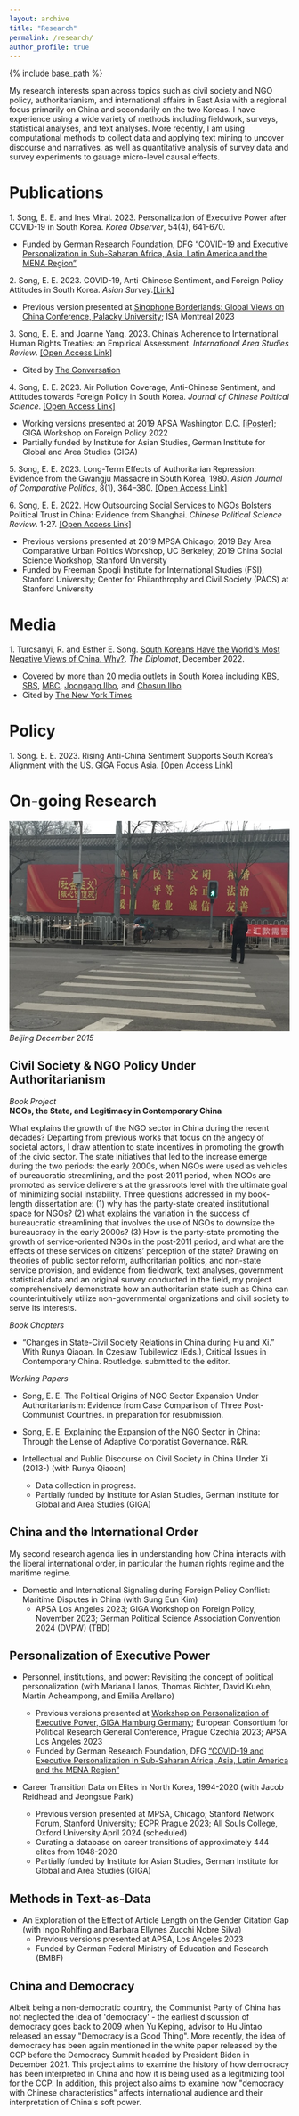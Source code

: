 ```yaml
---
layout: archive
title: "Research"
permalink: /research/
author_profile: true
---
```


{% include base_path %}

My research interests span across topics such as civil society and NGO policy, authoritarianism, and international affairs in East Asia with a regional focus primarily on China and secondarily on the two Koreas. I have experience using a wide variety of methods including fieldwork, surveys, statistical analyses, and text analyses. More recently, I am using computational methods to collect data and applying text mining to uncover discourse and narratives, as well as quantitative analysis of survey data and survey experiments to gauage micro-level causal effects.

# Publications

1\. Song, E. E. and Ines Miral. 2023. Personalization of Executive Power after COVID-19 in South Korea. *Korea Observer*, 54(4), 641-670.
  * Funded by German Research Foundation, DFG [“COVID-19 and Executive Personalization in Sub-Saharan Africa, Asia, Latin America and the MENA Region”](https://www.giga-hamburg.de/en/research-and-transfer/projects/covid-19-executive-personalization-sub-saharan-africa-asia-latin-america-mena-region) 

2\. Song, E. E. 2023. COVID-19, Anti-Chinese Sentiment, and Foreign Policy Attitudes in South Korea. *Asian Survey*.[[Link]](https://t.co/ulZlIiRwHZ)  
  * Previous version presented at [Sinophone Borderlands: Global Views on China Conference, Palacky University](https://sinofon.cz/surveys/); ISA Montreal 2023

3\. Song, E. E. and Joanne Yang. 2023. China’s Adherence to International Human Rights Treaties: an Empirical Assessment. *International Area Studies Review*. [[Open Access Link]](https://journals.sagepub.com/doi/10.1177/22338659231175830)
  * Cited by [The Conversation](https://theconversation.com/how-to-encourage-china-to-become-a-law-abiding-member-of-the-rules-based-international-order-218223)

4\. Song, E. E. 2023. Air Pollution Coverage, Anti-Chinese Sentiment, and Attitudes towards Foreign Policy in South Korea. *Journal of Chinese Political Science*. [[Open Access Link]](https://doi.org/10.1007/s11366-023-09849-z)  
   * Working versions presented at 2019 APSA Washington D.C. [[iPoster]](https://apsa2019-apsa.ipostersessions.com/default.aspx?s=DF-1D-34-3D-64-33-21-12-B0-42-57-A1-87-AC-68-E1); GIGA Workshop on Foreign Policy 2022
   * Partially funded by Institute for Asian Studies, German Institute for Global and Area Studies (GIGA)

5\. Song, E. E. 2023. Long-Term Effects of Authoritarian Repression: Evidence from the Gwangju Massacre in South Korea, 1980. *Asian Journal of Comparative Politics*, 8(1), 364–380. [[Open Access Link]](https://journals.sagepub.com/doi/epub/10.1177/20578911221147994)

6\. Song, E. E. 2022. How Outsourcing Social Services to NGOs Bolsters Political Trust in China: Evidence from Shanghai. *Chinese Political Science Review*. 1-27. [[Open Access Link]](https://link.springer.com/article/10.1007/s41111-021-00207-z)    
   * Previous versions presented at 2019 MPSA Chicago; 2019 Bay Area Comparative Urban Politics Workshop, UC Berkeley; 2019 China Social Science Workshop, Stanford University
   * Funded by Freeman Spogli Institute for International Studies (FSI), Stanford University; Center for Philanthrophy and Civil Society (PACS) at Stanford University
   
# Media

1\. Turcsanyi, R. and Esther E. Song. [South Koreans Have the World's Most Negative Views of China. Why?](https://thediplomat.com/2022/12/south-koreans-have-the-worlds-most-negative-views-of-china-why/). *The Diplomat*, December 2022.   
   * Covered by more than 20 media outlets in South Korea including [KBS](https://news.kbs.co.kr/news/view.do?ncd=6207159&ref=A), [SBS](https://news.sbs.co.kr/news/endPage.do?news_id=N1007024887&plink=ORI&cooper=NAVER), [MBC](https://imnews.imbc.com/replay/2022/nwtoday/article/6440097_35752.html), [Joongang Ilbo](https://www.joongang.co.kr/article/25129259), and [Chosun Ilbo](https://www.chosun.com/international/international_general/2022/12/28/NSJ6CQ37RNEM3JOVZWWAZDRAAI/?utm_source=naver&utm_medium=referral&utm_campaign=naver-news)
   * Cited by [The New York Times](https://www.nytimes.com/2023/04/10/opinion/south-korea-japan-china-relations.html) 

# Policy

1\. Song. E. E. 2023. Rising Anti-China Sentiment Supports South Korea’s Alignment with the US. GIGA Focus Asia. [[Open Access Link]](https://www.giga-hamburg.de/en/publications/giga-focus/rising-anti-china-sentiment-supports-south-koreas-alignment-with-the-us)    

# On-going Research
![](/images/crosswalk2.jpg)   
*Beijing December 2015*

## Civil Society & NGO Policy Under Authoritarianism

*Book Project*     
**NGOs, the State, and Legitimacy in Contemporary China**

What explains the growth of the NGO sector in China during the recent decades? Departing from previous works that focus on the angecy of societal actors, I draw attention to state incentives in promoting the growth of the civic sector. The state initiatives that led to the increase emerge during the two periods: the early 2000s, when NGOs were used as vehicles of bureaucratic streamlining, and the post-2011 period, when NGOs are promoted as service deliverers at the grassroots level with the ultimate goal of minimizing social instability. Three questions addressed in my book-length dissertation are: (1) why has the party-state created institutional space for NGOs? (2) what explains the variation in the success of bureaucratic streamlining that involves the use of NGOs to downsize the bureaucracy in the early 2000s? (3) How is the party-state promoting the growth of service-oriented NGOs in the post-2011 period, and what are the effects of these services on citizens’ perception of the state? Drawing on theories of public sector reform, authoritarian politics, and non-state service provision, and evidence from fieldwork, text analyses, government statistical data and an original survey conducted in the field, my project comprehensively demonstrate how an authoritarian state such as China can counterintuitively utilize non-governmental organizations and civil society to serve its interests.

*Book Chapters*

* “Changes in State-Civil Society Relations in China during Hu and Xi.” With Runya Qiaoan. In Czeslaw Tubilewicz (Eds.), Critical Issues in Contemporary China. Routledge. submitted to the editor.

*Working Papers*

* Song, E. E. The Political Origins of NGO Sector Expansion Under Authoritarianism: Evidence from Case Comparison of Three Post-Communist Countries. in preparation for resubmission.

* Song, E. E. Explaining the Expansion of the NGO Sector in China: Through the Lense of Adaptive Corporatist Governance. R&R.

* Intellectual and Public Discourse on Civil Society in China Under Xi (2013-) (with Runya Qiaoan)     
  * Data collection in progress.
  * Partially funded by Institute for Asian Studies, German Institute for Global and Area Studies (GIGA)

## China and the International Order

My second research agenda lies in understanding how China interacts with the liberal international order, in particular the human rights regime and the maritime regime.

* Domestic and International Signaling during Foreign Policy Conflict: Maritime Disputes in China (with Sung Eun Kim)
  * APSA Los Angeles 2023; GIGA Workshop on Foreign Policy, November 2023; German Political Science Association Convention 2024 (DVPW) (TBD)
    
## Personalization of Executive Power

* Personnel, institutions, and power: Revisiting the concept of political personalization (with Mariana Llanos, Thomas Richter, David Kuehn, Martin Acheampong, and Emilia Arellano)
  * Previous versions presented at [Workshop on Personalization of Executive Power, GIGA Hamburg Germany](https://www.giga-hamburg.de/en/events/conferences-and-workshops/personalization-executive-power-conceptual-theoretical-empirical-perspectives); European Consortium for Political Research General Conference, Prague Czechia 2023; APSA Los Angeles 2023
  * Funded by German Research Foundation, DFG [“COVID-19 and Executive Personalization in Sub-Saharan Africa, Asia, Latin America and the MENA Region”](https://www.giga-hamburg.de/en/research-and-transfer/projects/covid-19-executive-personalization-sub-saharan-africa-asia-latin-america-mena-region)

* Career Transition Data on Elites in North Korea, 1994-2020 (with Jacob Reidhead and Jeongsue Park)
  * Previous version presented at MPSA, Chicago; Stanford Network Forum, Stanford University; ECPR Prague 2023; All Souls College, Oxford University April 2024 (scheduled)
  * Curating a database on career transitions of approximately 444 elites from 1948-2020
  * Partially funded by Institute for Asian Studies, German Institute for Global and Area Studies (GIGA)
 
## Methods in Text-as-Data

* An Exploration of the Effect of Article Length on the Gender Citation Gap (with Ingo Rohlfing and Barbara Ellynes Zucchi Nobre Silva)
  * Previous versions presented at APSA, Los Angeles 2023
  * Funded by German Federal Ministry of Education and Research (BMBF)

## China and Democracy

Albeit being a non-democratic country, the Communist Party of China has not neglected the idea of 'democracy' - the earliest discussion of democracy goes back to 2009 when Yu Keping, advisor to Hu Jintao released an essay "Democracy is a Good Thing". More recently, the idea of democracy has been again mentioned in the white paper released by the CCP before the Democracy Summit headed by President Biden in December 2021. This project aims to examine the history of how democracy has been interpreted in China and how it is being used as a legitmizing tool for the CCP. In addition, this project also aims to examine how "democracy with Chinese characteristics" affects international audience and their interpretation of China's soft power.
